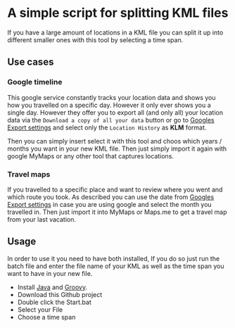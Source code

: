 # A simple script for splitting KML files

If you have a large amount of locations in a KML file you can split it up into different smaller ones with this tool by selecting a time span.

## Use cases

### Google timeline

This google service constantly tracks your location data and shows you how you travelled on a specific day. However it only ever shows you a single day.
However they offer you to export all (and only all) your location data via the `Download a copy of all your data` button or go to [Googles Export settings](https://takeout.google.com/settings/takeout) and select only the `Location History` as **KLM** format.

Then you can simply insert select it with this tool and choos which years / months you want in your new KML file. Then just simply import it again with google MyMaps or any other tool that captures locations.

### Travel maps

If you travelled to a specific place and want to review where you went and which route you took. As described you can use the date from [Googles Export settings](https://takeout.google.com/settings/takeout) in case you are using google and select the month you travelled in. Then just import it into MyMaps or Maps.me to get a travel map from your last vacation.

## Usage

In order to use it you need to have both installed,  If you do so just run the batch file and enter the file name of your KML as well as the time span you want to have in your new file.

* Install [Java](https://www.oracle.com/technetwork/java/javase/downloads/index.html) and [Groovy](http://groovy-lang.org/download.html).
* Download this Github project
* Double click the Start.bat
* Select your File
* Choose a time span
